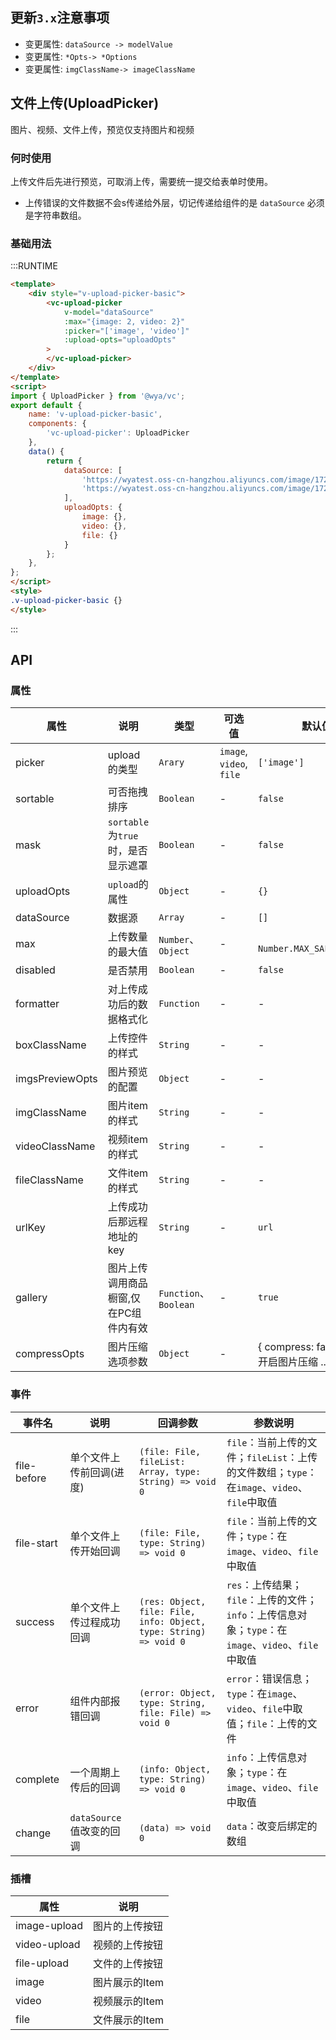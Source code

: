 ## 更新`3.x`注意事项
- 变更属性: `dataSource -> modelValue`
- 变更属性: `*Opts-> *Options`
- 变更属性: `imgClassName-> imageClassName`


## 文件上传(UploadPicker)
图片、视频、文件上传，预览仅支持图片和视频

### 何时使用
上传文件后先进行预览，可取消上传，需要统一提交给表单时使用。
- 上传错误的文件数据不会s传递给外层，切记传递给组件的是 `dataSource` 必须是字符串数组。

### 基础用法

:::RUNTIME
```html
<template>
    <div style="v-upload-picker-basic">
        <vc-upload-picker
            v-model="dataSource"
            :max="{image: 2, video: 2}"
            :picker="['image', 'video']"
            :upload-opts="uploadOpts"
        >
        </vc-upload-picker>
    </div>
</template>
<script>
import { UploadPicker } from '@wya/vc';
export default {
    name: 'v-upload-picker-basic',
	components: {
		'vc-upload-picker': UploadPicker
	},
	data() {
		return {
			dataSource: [
				'https://wyatest.oss-cn-hangzhou.aliyuncs.com/image/172/20191226/2007790743/test_video.mp4', 
				'https://wyatest.oss-cn-hangzhou.aliyuncs.com/image/172/20200306/0936814587/O1CN01STX58I1HIDIUHqYwP_!!2885750734.jpg!4-4'
            ],
            uploadOpts: {
                image: {},
                video: {},
                file: {}
            }
		};
	},
};
</script>
<style>
.v-upload-picker-basic {}
</style>
```
:::

## API

### 属性
属性 | 说明 | 类型 | 可选值 | 默认值
---|---|---|---|---
picker | upload的类型 | `Arary` | `image`, `video`, `file` | `['image']`
sortable | 可否拖拽排序 | `Boolean` | - | `false`
mask | `sortable`为`true`时，是否显示遮罩 | `Boolean` | - | `false`
uploadOpts | `upload`的属性 | `Object` | - | `{}`
dataSource | 数据源 | `Array` | - | `[]`
max | 上传数量的最大值 | `Number`、`Object` | - | ` Number.MAX_SAFE_INTEGER`
disabled | 是否禁用 | `Boolean` | - | `false`
formatter | 对上传成功后的数据格式化 | `Function` | - | - |
boxClassName | 上传控件的样式 | `String` | - | - |
imgsPreviewOpts | 图片预览的配置 | `Object` | - | - |
imgClassName | 图片item的样式 | `String` | - | - |
videoClassName | 视频item的样式 | `String` | - | - |
fileClassName | 文件item的样式 | `String` | - | - |
urlKey | 上传成功后那远程地址的key | `String` | - |`url` |
gallery | 图片上传调用商品橱窗,仅在PC组件内有效 | `Function`、`Boolean` | - | `true`
compressOpts | 图片压缩选项参数 | `Object` | - | { compress: false, // 是否开启图片压缩 ... }

### 事件
事件名 | 说明 | 回调参数 | 参数说明
---|---|---|---
file-before | 单个文件上传前回调(进度) | `(file: File, fileList: Array, type: String) => void 0` | `file`：当前上传的文件；`fileList`：上传的文件数组；`type`：在`image`、`video`、`file`中取值
file-start | 单个文件上传开始回调 | `(file: File, type: String) => void 0` | `file`：当前上传的文件；`type`：在`image`、`video`、`file`中取值
success | 单个文件上传过程成功回调 | `(res: Object, file: File, info: Object, type: String) => void 0` | `res`：上传结果；`file`：上传的文件；`info`：上传信息对象；`type`：在`image`、`video`、`file`中取值
error | 组件内部报错回调 | `(error: Object, type: String, file: File) => void 0` | `error`：错误信息；`type`：在`image`、`video`、`file`中取值；`file`：上传的文件
complete | 一个周期上传后的回调 | `(info: Object, type: String) => void 0` | `info`：上传信息对象；`type`：在`image`、`video`、`file`中取值
change | `dataSource`值改变的回调 | `(data) => void 0` | `data`：改变后绑定的数组

### 插槽
属性 | 说明 
---|---
image-upload | 图片的上传按钮
video-upload | 视频的上传按钮
file-upload | 文件的上传按钮
image | 图片展示的Item
video | 视频展示的Item
file | 文件展示的Item